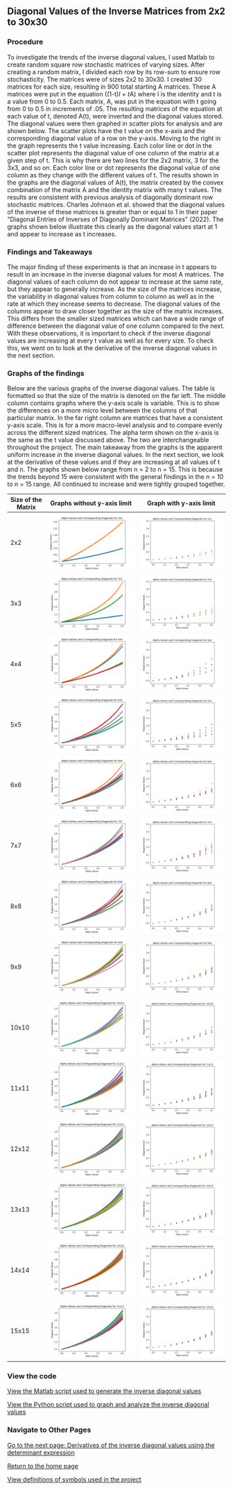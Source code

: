 ## Diagonal Values of the Inverse Matrices from 2x2 to 30x30

### Procedure
To investigate the trends of the inverse diagonal values, I used Matlab to create random square row stochastic matrices of varying sizes. After creating a random matrix, I divided each row by its row-sum to ensure row stochasticity. The matrices were of sizes 2x2 to 30x30. I created 30 matrices for each size, resulting in 900 total starting A matrices. These A matrices were put in the equation ((1-t)*I + t*A) where I is the identity and t is a value from 0 to 0.5. Each matrix, A, was put in the equation with t going from 0 to 0.5 in increments of .05. The resulting matrices of the equation at each value of t, denoted A(t), were inverted and the diagonal values stored. The diagonal values were then graphed in scatter plots for analysis and are shown below. The scatter plots have the t value on the x-axis and the corresponding diagonal value of a row on the y-axis. Moving to the right in the graph represents the t value increasing. Each color line or dot in the scatter plot represents the diagonal value of one column of the matrix at a given step of t. This is why there are two lines for the 2x2 matrix, 3 for the 3x3, and so on. Each color line or dot represents the diagonal value of one column as they change with the different values of t. The results shown in the graphs are the diagonal values of A(t), the matrix created by the convex combination of the matrix A and the identity matrix with many t values. The results are consistent with previous analysis of diagonally dominant row stochastic matrices. Charles Johnson et al. showed that the diagonal values of the inverse of these matrices is greater than or equal to 1 in their paper "Diagonal Entries of Inverses of Diagonally Dominant Matrices" (2022). The graphs shown below illustrate this clearly as the diagonal values start at 1 and appear to increase as t increases.

### Findings and Takeaways

The major finding of these experiments is that an increase in t appears to result in an increase in the inverse diagonal values for most A matrices. The diagonal values of each column do not appear to increase at the same rate, but they appear to generally increase. As the size of the matrices increase, the variability in diagonal values from column to column as well as in the rate at which they increase seems to decrease. The diagonal values of the columns appear to draw closer together as the size of the matrix increases. This differs from the smaller sized matrices which can have a wide range of difference between the diagonal value of one column compared to the next. With these observations, it is important to check if the inverse diagonal values are increasing at every t value as well as for every size. To check this, we went on to look at the derivative of the inverse diagonal values in the next section.

### Graphs of the findings

Below are the various graphs of the inverse diagonal values. The table is formatted so that the size of the matrix is denoted on the far left. The middle column contains graphs where the y-axis scale is variable. This is to show the differences on a more micro level between the columns of that particular matrix. In the far right column are matrices that have a consistent y-axis scale. This is for a more macro-level analysis and to compare evenly across the different sized matrices. The alpha term shown on the x-axis is the same as the t value discussed above. The two are interchangeable throughout the project. The main takeaway from the graphs is the apparent uniform increase in the inverse diagonal values. In the next section, we look at the derivative of these values and if they are increasing at all values of t and n. The graphs shown below range from n = 2 to n = 15. This is because the trends beyond 15 were consistent with the general findings in the n = 10 to n = 15 range. All continued to increase and were tightly grouped together.

| Size of the Matrix | Graphs without y-axis limit | Graph with y-axis limit |
| ------ | --------- | ------- |
| 2x2 |![2x2 Graph](graphs/2x2_diagonal.png) | ![](graphs/n_2_count_2_inverse_diagonal_values_graph.png) | 
| 3x3 |![3x3 Graph](graphs/3x3_diagonal.png) | ![](graphs/n_3_count_3_inverse_diagonal_values_graph.png)| 
| 4x4 |![4x4 Graph](graphs/4x4_diagonal.png) | ![](graphs/n_4_count_1_inverse_diagonal_values_graph.png)| 
| 5x5 |![5x5 Graph](graphs/5x5_diagonal.png) | ![](graphs/n_5_count_3_inverse_diagonal_values_graph.png)| 
| 6x6 |![6x6 Graph](graphs/6x6_diagonal.png) | ![](graphs/n_6_count_6_inverse_diagonal_values_graph.png)| 
| 7x7 |![7x7 Graph](graphs/7x7_diagonal.png) | ![](graphs/n_7_count_4_inverse_diagonal_values_graph.png)| 
| 8x8 |![8x8 Graph](graphs/8x8_diagonal.png) | ![](graphs/n_8_count_3_inverse_diagonal_values_graph.png)| 
| 9x9 |![9x9 Graph](graphs/9x9_diagonal.png) | ![](graphs/n_9_count_6_inverse_diagonal_values_graph.png)| 
| 10x10 |![10x10 Graph](graphs/10x10_diagonal.png) | ![](graphs/n_10_count_5_inverse_diagonal_values_graph.png)| 
| 11x11 |![11x11 Graph](graphs/11x11_diagonal.png) | ![](graphs/n_11_count_3_inverse_diagonal_values_graph.png)| 
| 12x12 |![12x12 Graph](graphs/12x12_diagonal.png) | ![](graphs/n_12_count_2_inverse_diagonal_values_graph.png)| 
| 13x13 |![13x13 Graph](graphs/13x13_diagonal.png) | ![](graphs/n_13_count_2_inverse_diagonal_values_graph.png)|
| 14x14 |![14x14 Graph](graphs/14x14_diagonal.png) | ![](graphs/n_14_count_3_inverse_diagonal_values_graph.png)| 
| 15x15 |![15x15 Graph](graphs/15x15_diagonal.png) | ![](graphs/n_15_count_5_inverse_diagonal_values_graph.png)|

### View the code
[View the Matlab script used to generate the inverse diagonal values](code_files/initial_diagonal_value_findings.m)

[View the Python script used to graph and analyze the inverse diagonal values](code_files/displaying_inverse_diagonal_values.py)

### Navigate to Other Pages
[Go to the next page: Derivatives of the inverse diagonal values using the determinant expression](derivitives_findings.md)

[Return to the home page](README.md)

[View definitions of symbols used in the project](definitions.md)